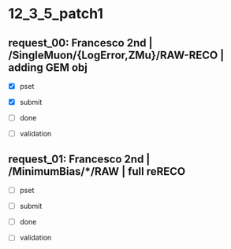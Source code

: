 # 12_3_5_patch1


## request_00: Francesco 2nd | /SingleMuon/{LogError,ZMu}/RAW-RECO | adding GEM obj
- [x] pset
- [x] submit
- [ ] done
- [ ] validation


## request_01: Francesco 2nd | /MinimumBias/*/RAW | full reRECO
- [ ] pset
- [ ] submit
- [ ] done
- [ ] validation


